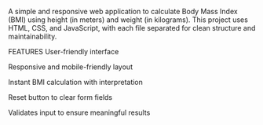 A simple and responsive web application to calculate Body Mass Index (BMI) using height (in meters) and weight (in kilograms). 
This project uses HTML, CSS, and JavaScript, with each file separated for clean structure and maintainability.

 FEATURES
User-friendly interface

Responsive and mobile-friendly layout

Instant BMI calculation with interpretation

Reset button to clear form fields

Validates input to ensure meaningful results
